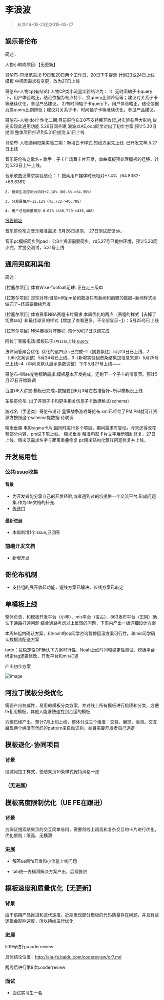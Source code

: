 # 李浪波

> 从2016-05-23到2015-05-27

## 娱乐哥伦布

简述：

人物小鲜肉项目:【无更新】

哥伦布-短漫范需求:19日和20日两个工作日，20日下午提测 计划23或24日上线模板 中间因需求有变更，改为27日上线

哥伦布-人物cp(有结论):人物CP类小流量实验结论为： 1）无时间轴子卡query下，用户体验略正，结论依据为有点持平、换query比例降低等；建议对关系子卡等继续优化，参见产品建议。
2)有时间轴子卡query下，用户体验略正，结论依据为换query比例降低；建议对关系子卡、时间轴子卡等继续优化，参见产品建议。

哥伦布-人物idol个性化二期:目前哥伦布3.0不支持展开收起,对实验有巨大影响,故先实现此通用功能
5.26日同齐建,浪波以AE,odp同学对出了初步方案,预计5.30日提测
整体项目推迟到5.31日提测,6.1日上线

哥伦布-人物通用框架实验二期：新增白卡样式,短线方案先上线. 已开发完毕,5.27日上线

音乐哥伦布之歌名+ 歌手：子卡广场舞卡片开发，单曲模板预处理模板的迁移，计划5.23日上午上线。

音乐歌曲泛需求实验结论：
	1. 搜索用户媒体时长相对+7.4%（64.8382->69.6361）

    2. 搜索生态控制力相对+7.18%（60.6%->64.95%）

    3. 分发量相对+12.12%（41,732->46,788）

    4. 用户总检索量相对-0.07%（436,729->436,408）

 [报告地址](http://dayu.baidu.com/dayu/eva/statement/getStatement/fid/573595e3a7da4)

音乐哥伦布之音乐精准需求: 5月26日提测。 27日测试反馈ok。

音乐pc模板同步到pad：公8个资源需要同步，rd5.27号已提供环境，预计5.30同步完，并提交测试，5.31号上线

## 通用兜底和其他

简述：

[拉塞尔项目] 体育Wise-football足球: 正在走三级单


[拉塞尔项目] 足球对阵:目前rd和pm给的数据只有新闻和前瞻的数据~新闻样式块做完了~还需要继续开发

[拉塞尔项目] 体育赛事NBA赛程卡片需求:本周优化的两点（赛程的样式【去掉了切换tab】和最佳球员的样式【增加了查看更多，不全部显示~】）：5月25号已上线

[拉塞尔项目] NBA赛事对阵赛程: 预计5月27日联调完成


阿拉丁客服电话:模板已于`5月12日`上线 [query](http://cp01-ala-fe-5.epc.baidu.com:8003/s?word=%E6%8B%9B%E5%95%86%E9%93%B6%E8%A1%8C%E5%AE%A2%E6%9C%8D&ts=7444227&t_kt=0&rsv_iqid=1558272841467245562&sa=ihr_3&rsv_sug4=2100&ss=001)


法律问答聚合优化: 优化的这四点~已完成~1（摘要飘红）5月23日已上线、2（title文案调整）5月24号已上线、3（新增实验组首条结果加信息来源）5月25号已上线~4（中间页默认展示条数调整）下午5月27号上线~~~

哥伦布-Wise宠物精确需求:模板基本开发完成，还剩下一个子卡的情景页。预计5月27日开始联调

百度UE大讲堂:模板已完成~数据要到6月3号左右准备好~所以模板没上线

车系哥伦布: 出了评测子卡和更多相关信息子卡数据格式(schema)

游戏名（手游类）哥伦布设计 皇室战争游戏哥伦布:xml已经给了PM PM就可让资源方按照这个schema提数据 待联调

糯米垂类 电影sigma卡片:因同时进行多个项目，期间需求有变动，今天还得改花絮部分内容，pm说下周上线。
糯米垂类 精准电影卡片文字展示错乱修复，27日上线。糯米泛需求名字与距离重叠修复 pc糯米结构化飘红问题修复并上线。


## 开发易用性

### 公共issue收集

#### 背景

* 为开发者能分享自己的开发经验,或者遇到过的坑提供一个交流平台,形成问题集.作为sfe文档的补充.
* [传送门](http://gitlab.baidu.com/psfe/ala-duty-case/issues)

#### 最新进展

* 本周新增1个issue,已回答

### 前端开发文档

* 新增开发

## 哥伦布机制

* 支持组的展开收起功能，短线方案已解决，长线方案已敲定

## 单模板上线

整体负责，和模板开发平台（小琴）、mis平台（宝占）、863发布平台（志刚）确认下通路打通问题
结合通路考虑以上反馈的问题，下周内产出一版详细设计方案

本周fe组内确认方案，和noah的op同学咨询暂停回滚方案可行性，和mis同学确认数据流配送方案

todo：拉稳定性OP确认下方案可行性、Noah上线时间和稳定性测试、模板平台绑定tag逻辑修改、开发平台和mis打通

产出初步方案

![image](http://gitlab.baidu.com/psfe/ala-weeklyreport/uploads/f3ec6643755782945d289c63c3b00228/image.png)


## 阿拉丁模板分类优化

需要产出权威性，易用的模板分类方案，并对线上所有模板进行梳理和分类，方便fe复用模板，其他人能够快速找到合适的模板

方案已经产出，预计7月上旬上线，整体分成三个维度：交互、展现、类目。交互展现两个纬度有代码的pattern来自动识别，类目需要开发者自己选定

## 模板退化-协同项目

### 背景

缩减阿拉丁样式，使结果页10条样式保持风格一致

### （无进展）


## 模板高度限制优化（UE FE在跟进）

### 背景

为保证搜索结果页的交互简单易用，需要将线上超高和复杂交互的卡片进行优化，优化原则：限高、无横滑

### 进展

- 解答ue侧fe开发和小流量上线问题

- tab统一去横滑解决方案产出，后续推进

## 模板速度和质量优化【无更新】

### 背景

由于前期产品推进和迭代速度，近期发现部分模板的代码质量存在问题，并且有些逻辑会影响速度，所以持续进行优化

### 进展

5.19号进行cooderreview

具体结论位置：http://ala-fe.baidu.com/codereview/cr7.md

两周后进行第8次cooderreview


### 面试

* 面试实习生一名
